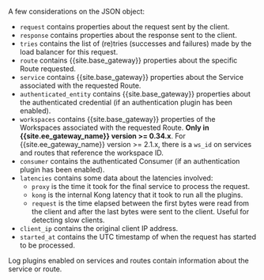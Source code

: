 <!---shared with logging plugins: file-log, http-log, loggly, syslog, tcp-log, udp-log DOCS-1617 --->

A few considerations on the JSON object:

* `request` contains properties about the request sent by the client.
* `response` contains properties about the response sent to the client.
* `tries` contains the list of (re)tries (successes and failures) made by the load balancer for this request.
* `route` contains {{site.base_gateway}} properties about the specific Route requested.
* `service` contains {{site.base_gateway}} properties about the Service associated with the requested Route.
* `authenticated_entity` contains {{site.base_gateway}} properties about the authenticated credential (if an authentication plugin has been enabled).
* `workspaces` contains {{site.base_gateway}} properties of the Workspaces associated with the requested
   Route. **Only in {{site.ee_gateway_name}} version >= 0.34.x**. For {{site.ee_gateway_name}} version >= 2.1.x, 
   there is a `ws_id` on services and routes that reference the workspace ID.
* `consumer` contains the authenticated Consumer (if an authentication plugin has been enabled).
* `latencies` contains some data about the latencies involved:
  * `proxy` is the time it took for the final service to process the request.
  * `kong` is the internal Kong latency that it took to run all the plugins.
  * `request` is the time elapsed between the first bytes were read from the client and after the last bytes were sent to the client. Useful for detecting slow clients.
* `client_ip` contains the original client IP address.
* `started_at` contains the UTC timestamp of when the request has started to be processed.

Log plugins enabled on services and routes contain information about the service or route.
